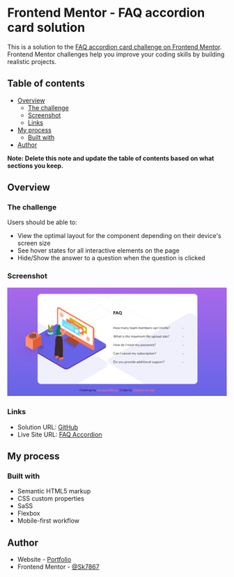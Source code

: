 # Frontend Mentor - FAQ accordion card solution

This is a solution to the [FAQ accordion card challenge on Frontend Mentor](https://www.frontendmentor.io/challenges/faq-accordion-card-XlyjD0Oam). Frontend Mentor challenges help you improve your coding skills by building realistic projects.

## Table of contents

- [Overview](#overview)
  - [The challenge](#the-challenge)
  - [Screenshot](#screenshot)
  - [Links](#links)
- [My process](#my-process)
  - [Built with](#built-with)
- [Author](#author)

**Note: Delete this note and update the table of contents based on what sections you keep.**

## Overview

### The challenge

Users should be able to:

- View the optimal layout for the component depending on their device's screen size
- See hover states for all interactive elements on the page
- Hide/Show the answer to a question when the question is clicked

### Screenshot

![](./final_ss.png)

### Links

- Solution URL: [GitHub](https://github.com/Sk7867/faq_Accordion)
- Live Site URL: [FAQ Accordion](https://sk7867.github.io/faq_Accordion/index.html)

## My process

### Built with

- Semantic HTML5 markup
- CSS custom properties
- SaSS
- Flexbox
- Mobile-first workflow

## Author

- Website - [Portfolio](https://siddheshkamble97.netlify.app/)
- Frontend Mentor - [@Sk7867](https://www.frontendmentor.io/profile/Sk7867)
